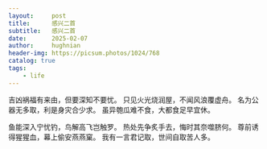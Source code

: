 ```yaml
---
layout:     post
title:      感兴二首
subtitle:   感兴二首
date:       2025-02-07
author:     hughnian
header-img: https://picsum.photos/1024/768
catalog: true
tags:
    - life
---
```


吉凶祸福有来由，但要深知不要忧。
只见火光烧润屋，不闻风浪覆虚舟。
名为公器无多取，利是身灾合少求。
虽异匏瓜难不食，大都食足早宜休。
 
鱼能深入宁忧钓，鸟解高飞岂触罗。
热处先争炙手去，悔时其奈噬脐何。
尊前诱得猩猩血，幕上偷安燕燕窠。
我有一言君记取，世间自取苦人多。